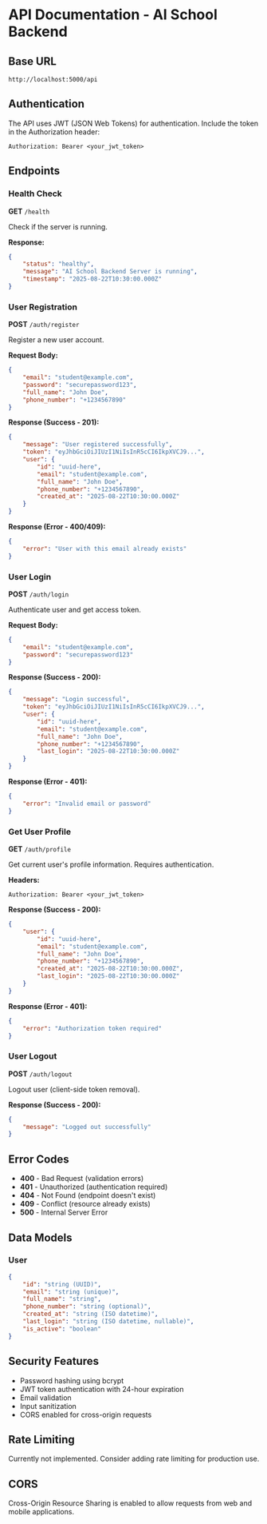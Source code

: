 # API Documentation - AI School Backend

## Base URL
```
http://localhost:5000/api
```

## Authentication
The API uses JWT (JSON Web Tokens) for authentication. Include the token in the Authorization header:
```
Authorization: Bearer <your_jwt_token>
```

## Endpoints

### Health Check
**GET** `/health`

Check if the server is running.

**Response:**
```json
{
    "status": "healthy",
    "message": "AI School Backend Server is running",
    "timestamp": "2025-08-22T10:30:00.000Z"
}
```

### User Registration
**POST** `/auth/register`

Register a new user account.

**Request Body:**
```json
{
    "email": "student@example.com",
    "password": "securepassword123",
    "full_name": "John Doe",
    "phone_number": "+1234567890"
}
```

**Response (Success - 201):**
```json
{
    "message": "User registered successfully",
    "token": "eyJhbGciOiJIUzI1NiIsInR5cCI6IkpXVCJ9...",
    "user": {
        "id": "uuid-here",
        "email": "student@example.com",
        "full_name": "John Doe",
        "phone_number": "+1234567890",
        "created_at": "2025-08-22T10:30:00.000Z"
    }
}
```

**Response (Error - 400/409):**
```json
{
    "error": "User with this email already exists"
}
```

### User Login
**POST** `/auth/login`

Authenticate user and get access token.

**Request Body:**
```json
{
    "email": "student@example.com",
    "password": "securepassword123"
}
```

**Response (Success - 200):**
```json
{
    "message": "Login successful",
    "token": "eyJhbGciOiJIUzI1NiIsInR5cCI6IkpXVCJ9...",
    "user": {
        "id": "uuid-here",
        "email": "student@example.com",
        "full_name": "John Doe",
        "phone_number": "+1234567890",
        "last_login": "2025-08-22T10:30:00.000Z"
    }
}
```

**Response (Error - 401):**
```json
{
    "error": "Invalid email or password"
}
```

### Get User Profile
**GET** `/auth/profile`

Get current user's profile information. Requires authentication.

**Headers:**
```
Authorization: Bearer <your_jwt_token>
```

**Response (Success - 200):**
```json
{
    "user": {
        "id": "uuid-here",
        "email": "student@example.com",
        "full_name": "John Doe",
        "phone_number": "+1234567890",
        "created_at": "2025-08-22T10:30:00.000Z",
        "last_login": "2025-08-22T10:30:00.000Z"
    }
}
```

**Response (Error - 401):**
```json
{
    "error": "Authorization token required"
}
```

### User Logout
**POST** `/auth/logout`

Logout user (client-side token removal).

**Response (Success - 200):**
```json
{
    "message": "Logged out successfully"
}
```

## Error Codes

- **400** - Bad Request (validation errors)
- **401** - Unauthorized (authentication required)
- **404** - Not Found (endpoint doesn't exist)
- **409** - Conflict (resource already exists)
- **500** - Internal Server Error

## Data Models

### User
```json
{
    "id": "string (UUID)",
    "email": "string (unique)",
    "full_name": "string",
    "phone_number": "string (optional)",
    "created_at": "string (ISO datetime)",
    "last_login": "string (ISO datetime, nullable)",
    "is_active": "boolean"
}
```

## Security Features

- Password hashing using bcrypt
- JWT token authentication with 24-hour expiration
- Email validation
- Input sanitization
- CORS enabled for cross-origin requests

## Rate Limiting
Currently not implemented. Consider adding rate limiting for production use.

## CORS
Cross-Origin Resource Sharing is enabled to allow requests from web and mobile applications.
